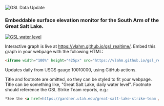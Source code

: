 ![GSL Data Update](https://github.com/vlahm/gsl_dashboard/actions/workflows/update-data.yml/badge.svg)

### Embeddable surface elevation monitor for the South Arm of the Great Salt Lake.

[![GSL water level](https://github.com/vlahm/gsl_realtime/blob/main/resources/preview.png)](https://vlahm.github.io/gsl_realtime)

Interactive graph is live at https://vlahm.github.io/gsl_realtime/. Embed this graph in your webpage with the following HTML:

```html
<iframe width="100%" height="425px" src="https://vlahm.github.io/gsl_realtime/" title="Great Salt Lake Level" frameborder="0"  allowfullscreen></iframe>
```

Updates daily from USGS gauge 10010000, using GitHub actions.

Title and footnote are omitted, so they can be styled to fit your webpage. Title can be something like, "Great Salt Lake, daily water level". Footnote should reference the GSL Strike Team reports, e.g.:

```html
*See the <a href=https://gardner.utah.edu/great-salt-lake-strike-team />Strike Team report</a>
```

